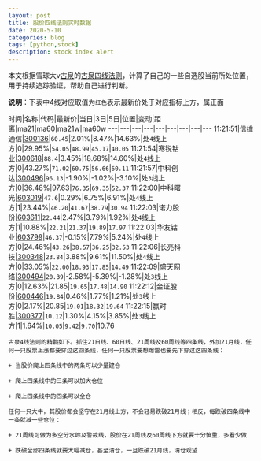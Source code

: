 ```yaml
---
layout: post
title: 股价四线法则实时数据
date: 2020-5-10
categories: blog
tags: [python,stock]
description: stock index alert
---
```



本文根据雪球大v[古泉](https://xueqiu.com/u/7148646888)的[古泉四线法则](https://xueqiu.com/7148646888/130498192)，计算了自己的一些自选股当前所处位置，用于持续追踪验证，帮助自己进行判断。

**说明**：下表中4线对应取值为`红色`表示最新价处于对应指标上方，属正面

时间|名称|代码|最新价|当日|3日|5日|位置|变动|距离|ma21|ma60|ma21w|ma60w
---|---|---|---|---|---|---|---|---
11:21:51|信维通信|[300136](https://xueqiu.com/S/SZ300136)|`60.45`|2.01%|8.47%|14.63%|处`4`线上方|0|29.95%|`54.05`|`48.99`|`45.17`|`40.05`
11:21:54|寒锐钴业|[300618](https://xueqiu.com/S/SZ300618)|`88.4`|3.45%|18.68%|14.60%|处`4`线上方|0|43.27%|`71.02`|`60.75`|`56.66`|`60.11`
11:21:57|中科创达|[300496](https://xueqiu.com/S/SZ300496)|`96.13`|-1.90%|-1.02%|-3.10%|处`3`线上方|0|36.48%|97.63|`76.35`|`69.35`|`52.37`
11:22:00|中科曙光|[603019](https://xueqiu.com/S/SH603019)|`47.6`|0.29%|6.75%|6.91%|处`4`线上方|1|23.44%|`46.20`|`41.67`|`38.79`|`30.94`
11:22:03|诺力股份|[603611](https://xueqiu.com/S/SH603611)|`22.44`|2.47%|3.79%|1.92%|处`4`线上方|1|10.88%|`22.21`|`21.37`|`19.89`|`17.97`
11:22:03|华友钴业|[603799](https://xueqiu.com/S/SH603799)|`46.37`|-0.15%|7.79%|5.24%|处`4`线上方|0|24.46%|`43.26`|`38.57`|`36.25`|`32.53`
11:22:06|长亮科技|[300348](https://xueqiu.com/S/SZ300348)|`23.84`|3.88%|9.61%|11.50%|处`4`线上方|0|33.05%|`22.00`|`18.93`|`17.85`|`14.49`
11:22:09|盛天网络|[300494](https://xueqiu.com/S/SZ300494)|`20.39`|-2.58%|-5.39%|-1.28%|处`3`线上方|0|12.63%|21.85|`19.65`|`17.48`|`14.90`
11:22:12|金证股份|[600446](https://xueqiu.com/S/SH600446)|`19.84`|0.46%|1.77%|1.21%|处`3`线上方|0|2.17%|20.85|`19.01`|`18.32`|`19.64`
11:22:15|赢时胜|[300377](https://xueqiu.com/S/SZ300377)|`10.12`|1.30%|4.15%|3.85%|处`3`线上方|1|1.64%|`10.05`|`9.42`|`9.70`|10.76

```
古泉4线法则的精髓如下。抓住21日线、60日线、21周线及60周线等四条线，外加21月线，任何一只股票上涨都要穿过这四条线，任何一只股票要想爆雷也要先下穿过这四条线：

+ 当股价爬上四条线中的两条可以少量建仓

+ 爬上四条线中的三条可以加大仓位

+ 爬上四条线中的四条可以全仓

任何一只大牛，其股价都会坚守在21月线上方，不会轻易跌破21月线；相反，每跌破四条线中一条就减一些仓位：

+ 21周线可做为多空分水岭及警戒线，股价在21周线及60周线下方就要十分慎重，多看少做

+ 跌破全部四条线就要大幅减仓，甚至清仓，一旦跌破21月线，清仓观望
```